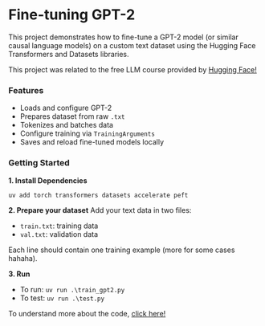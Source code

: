# Fine-tuning GPT-2 
This project demonstrates how to fine-tune a GPT-2 model (or similar causal language models) on a custom text dataset using the Hugging Face Transformers and Datasets libraries.

This project was related to the free LLM course provided by [Hugging Face!](https://huggingface.co/learn/llm-course/en/chapter0/1?fw=pt)

### Features
- Loads and configure GPT-2
- Prepares dataset from raw `.txt`
- Tokenizes and batches data
- Configure training via `TrainingArguments`
- Saves and reload fine-tuned models locally

### Getting Started
**1. Install Dependencies**
```bash
uv add torch transformers datasets accelerate peft
```

**2. Prepare your dataset**
Add your text data in two files:
- `train.txt`: training data
- `val.txt`: validation data

Each line should contain one training example (more for some cases hahaha).

**3. Run**
- To run: `uv run .\train_gpt2.py`
- To test: `uv run .\test.py`

To understand more about the code, [click here!](/docs/explanation.md)
